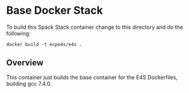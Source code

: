 # Base Docker Stack

To build this Spack Stack container change to this directory and do the
following:

```
docker build -t ecpe4s/e4s .
```

## Overview

This container just builds the base container for the E4S Dockerfiles,
building gcc 7.4.0.

